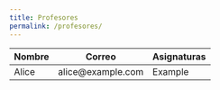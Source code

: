 ```yaml
---
title: Profesores
permalink: /profesores/
---
```

<table>
  <thead>
    <tr>
      <th>Nombre</th>
      <th>Correo</th>
      <th>Asignaturas</th>
    </tr>
  </thead>
  <tbody>
    <tr>
      <td>Alice</td>
      <td>alice@example.com</td>
      <td>Example</td>
    </tr>
  </tbody>
</table>

